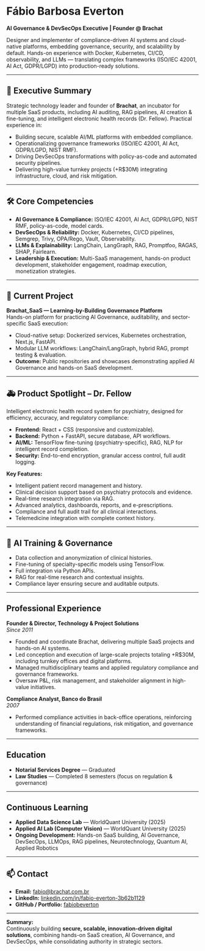 # Fábio Barbosa Everton
**AI Governance & DevSecOps Executive | Founder @ Brachat**

Designer and implementer of compliance-driven AI systems and cloud-native platforms, embedding governance, security, and scalability by default. Hands-on experience with Docker, Kubernetes, CI/CD, observability, and LLMs — translating complex frameworks (ISO/IEC 42001, AI Act, GDPR/LGPD) into production-ready solutions.

---

## 🚀 Executive Summary
Strategic technology leader and founder of **Brachat**, an incubator for multiple SaaS products, including AI auditing, RAG pipelines, AI creation & fine-tuning, and intelligent electronic health records (Dr. Fellow). Practical experience in:

- Building secure, scalable AI/ML platforms with embedded compliance.  
- Operationalizing governance frameworks (ISO/IEC 42001, AI Act, GDPR/LGPD, NIST RMF).  
- Driving DevSecOps transformations with policy-as-code and automated security pipelines.  
- Delivering high-value turnkey projects (+R$30M) integrating infrastructure, cloud, and risk mitigation.  

---

## 🛠️ Core Competencies
- **AI Governance & Compliance:** ISO/IEC 42001, AI Act, GDPR/LGPD, NIST RMF, policy-as-code, model cards.  
- **DevSecOps & Reliability:** Docker, Kubernetes, CI/CD pipelines, Semgrep, Trivy, OPA/Rego, Vault, Observability.  
- **LLMs & Explainability:** LangChain, LangGraph, RAG, Promptfoo, RAGAS, SHAP, Fairlearn.  
- **Leadership & Execution:** Multi-SaaS management, hands-on product development, stakeholder engagement, roadmap execution, monetization strategies.  

---

## 📌 Current Project
**Brachat_SaaS — Learning-by-Building Governance Platform**  
Hands-on platform for practicing AI Governance, auditability, and sector-specific SaaS execution:

- Cloud-native setup: Dockerized services, Kubernetes orchestration, Next.js, FastAPI.  
- Modular LLM workflows: LangChain/LangGraph, hybrid RAG, prompt testing & evaluation.  
- **Outcome:** Public repositories and showcases demonstrating applied AI Governance and hands-on SaaS development.  

---

## 🚑 Product Spotlight – Dr. Fellow
Intelligent electronic health record system for psychiatry, designed for efficiency, accuracy, and regulatory compliance:

- **Frontend:** React + CSS (responsive and customizable).  
- **Backend:** Python + FastAPI, secure database, API workflows.  
- **AI/ML:** TensorFlow fine-tuning (psychiatry-specific), RAG, NLP for intelligent record completion.  
- **Security:** End-to-end encryption, granular access control, full audit logging.  

**Key Features:**  
- Intelligent patient record management and history.  
- Clinical decision support based on psychiatry protocols and evidence.  
- Real-time research integration via RAG.  
- Advanced analytics, dashboards, reports, and e-prescriptions.  
- Compliance and full audit trail for all clinical interactions.  
- Telemedicine integration with complete context history.  

---

## 🤖 AI Training & Governance
- Data collection and anonymization of clinical histories.  
- Fine-tuning of specialty-specific models using TensorFlow.  
- Full integration via Python APIs.  
- RAG for real-time research and contextual insights.  
- Compliance layer ensuring secure and auditable outputs.  

---

## Professional Experience
**Founder & Director, Technology & Project Solutions**  
*Since 2011*  
- Founded and coordinate Brachat, delivering multiple SaaS projects and hands-on AI systems.  
- Led conception and execution of large-scale projects totaling +R$30M, including turnkey offices and digital platforms.  
- Managed multidisciplinary teams and applied regulatory compliance and governance frameworks.  
- Oversaw P&L, risk management, and stakeholder alignment in high-value initiatives.  

**Compliance Analyst, Banco do Brasil**  
*2007*  
- Performed compliance activities in back-office operations, reinforcing understanding of financial regulations, risk mitigation, and governance frameworks.  

---

## Education
- **Notarial Services Degree** — Graduated  
- **Law Studies** — Completed 8 semesters (focus on regulation & governance)  

---

## Continuous Learning
- **Applied Data Science Lab** — WorldQuant University (2025)  
- **Applied AI Lab (Computer Vision)** — WorldQuant University (2025)  
- **Ongoing Development:** Hands-on SaaS building, AI Governance, DevSecOps, LLMOps, RAG pipelines, Neurotechnology, Quantum AI, Applied Robotics  

---

## 📫 Contact
- **Email:** fabio@brachat.com.br  
- **LinkedIn:** [linkedin.com/in/fabio-everton-3b62b1129](https://linkedin.com/in/fabio-everton-3b62b1129/)  
- **GitHub / Portfolio:** [fabiobeverton](https://fabiobeverton.github.io/)  

---

**Summary:**  
Continuously building **secure, scalable, innovation-driven digital solutions**, combining hands-on SaaS creation, AI Governance, and DevSecOps, while consolidating authority in strategic sectors.
